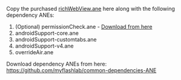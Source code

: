 Copy the purchased [richWebView.ane](https://www.myflashlabs.com/product/rich-webview-ane-adobe-air-native-extension/) here along with the following dependency ANEs:

1. (Optional) permissionCheck.ane - [Download from here](https://github.com/myflashlab/PermissionCheck-ANE/)
1. androidSupport-core.ane
1. androidSupport-customtabs.ane
1. androidSupport-v4.ane
1. overrideAir.ane

Download dependency ANEs from here: https://github.com/myflashlab/common-dependencies-ANE
